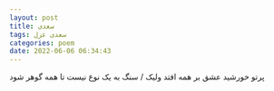 ```yaml
---
layout: post
title: سعدی
tags: سعدی غزل
categories: poem
date: 2022-06-06 06:34:43
---
```


پرتو خورشید عشق بر همه افتد ولیک / سنگ به یک نوع نیست تا همه گوهر شود
